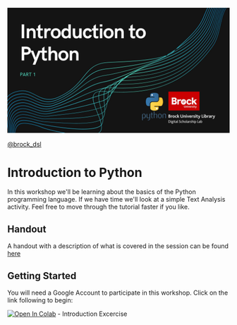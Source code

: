 ![Workshop Splash](Intro-Python.jpg)

[@brock_dsl](https://twitter.com/brock_dsl)


# Introduction to Python 

In this workshop we'll be learning about the basics of the Python programming language. If we have time we'll look at a simple Text Analysis activity. Feel free to move through the tutorial faster if you like.

## Handout

A handout with a description of what is covered in the session can be found [here](https://brockdsl.github.io/Intro_to_Python_Workshop/intro_python.pdf)


## Getting Started

You will need a Google Account to participate in this workshop. Click on the link following to begin:

[![Open In Colab](https://colab.research.google.com/assets/colab-badge.svg)](https://colab.research.google.com/github/BrockDSL/Intro_to_Python_Workshop/blob/master/01_intro.ipynb) - Introduction Excercise




